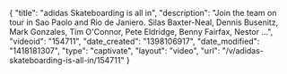 {
    "title": "adidas Skateboarding is all in",
    "description": "Join the team on tour in Sao Paolo and Rio de Janiero. Silas Baxter-Neal, Dennis Busenitz, Mark Gonzales, Tim O'Connor, Pete Eldridge, Benny Fairfax, Nestor ...",
    "videoid": "154711",
    "date_created": "1398106917",
    "date_modified": "1418181307",
    "type": "captivate",
    "layout": "video",
    "url": "\/v\/adidas-skateboarding-is-all-in\/154711"
}